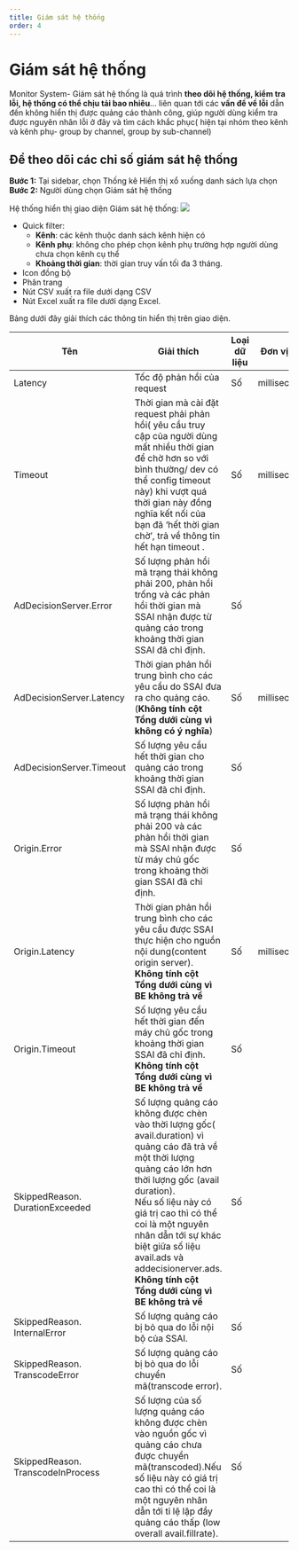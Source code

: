 ```yaml
---
title: Giám sát hệ thống
order: 4
---
```

# Giám sát hệ thống
Monitor System- Giám sát hệ thống là quá trình **theo dõi hệ thống, kiểm tra lỗi, hệ thống có thể chịu tải bao nhiêu**…  liên quan tới các **vấn đề về lỗi** dẫn đến không hiển thị được quảng cáo thành công, giúp người dùng kiểm tra được nguyên nhân lỗi ở đây và tìm cách khắc phục( hiện tại nhóm theo kênh và kênh phụ- group by channel, group by sub-channel)
## Để theo dõi các chỉ số giám sát hệ thống
**Bước 1:** Tại sidebar, chọn Thống kê Hiển thị xổ xuống danh sách lựa chọn **Bước 2:** Người dùng chọn Giám sát hệ thống

Hệ thống hiển thị giao diện Giám sát hệ thống: ![](../image/ui-monitor-system.png)
* Quick filter:
    * **Kênh**: các kênh thuộc danh sách kênh hiện có
    * **Kênh phụ**: không cho phép chọn kênh phụ trường hợp người dùng chưa chọn kênh cụ thể
    * **Khoảng thời gian**: thời gian truy vấn tối đa 3 tháng.
* Icon đồng bộ
* Phân trang
* Nút CSV xuất ra file dưới dạng CSV
* Nút Excel xuất ra file dưới dạng Excel.

Bảng dưới đây giải thích các thông tin hiển thị trên giao diện.

| Tên                               | Giải thích                                                                                                                                                                                                                                                                                                                                                                           | Loại dữ liệu | Đơn vị tính  | Công thức |
| --------------------------------- | ------------------------------------------------------------------------------------------------------------------------------------------------------------------------------------------------------------------------------------------------------------------------------------------------------------------------------------------------------------------------------------ | ------------ | ------------ | --------- |
| Latency                           | Tốc độ phản hồi của request                                                                                                                                                                                                                                                                                                                                                          | Số           | milliseconds | N/A       |
| Timeout                           | Thời gian mà cài đặt request phải phản hồi( yêu cầu truy cập của người dùng mất nhiều thời gian để chờ hơn so với bình thường/  dev có thể config timeout này) khi vượt quá thời gian này đồng nghĩa kết nối của bạn đã ‘hết thời gian chờ’, trả về thông tin hết hạn timeout .                                                                                                      | Số           | milliseconds | N/A       |
| AdDecisionServer.Error            | Số lượng phản hồi mã trạng thái không phải 200, phản hồi trống và các phản hồi thời gian mà SSAI nhận được từ quảng cáo trong khoảng thời gian SSAI đã chỉ định.                                                                                                                                                                                                                     | Số           |              | Count     |
| AdDecisionServer.Latency          | Thời gian phản hồi trung bình cho các yêu cầu do SSAI đưa ra cho quảng cáo.<br />(**Không tính cột Tổng dưới cùng vì không có ý nghĩa**)                                                                                                                                                                                                                                       | Số           | milliseconds | Avg       |
| AdDecisionServer.Timeout          | Số lượng yêu cầu hết thời gian cho quảng cáo trong khoảng thời gian SSAI đã chỉ định.                                                                                                                                                                                                                                                                                                | Số           |              | Count     |
| Origin.Error                      | Số lượng phản hồi mã trạng thái không phải 200 và các phản hồi thời gian mà SSAI nhận được từ máy chủ gốc trong khoảng thời gian SSAI đã chỉ định.                                                                                                                                                                                                                                   | Số           |              | Count     |
| Origin.Latency                    | Thời gian phản hồi trung bình cho các yêu cầu được SSAI thực hiện cho nguồn nội dung(content origin server).<br />**Không tính cột Tổng dưới cùng** **vì BE không trả về**                                                                                                                                                                                                     | Số           | milliseconds | Avg       |
| Origin.Timeout                    | Số lượng yêu cầu hết thời gian đến máy chủ gốc trong khoảng thời gian SSAI đã chỉ định.<br />**Không tính cột Tổng dưới cùng** **vì BE không trả về**                                                                                                                                                                                                                          | Số           |              | Count     |
| SkippedReason. DurationExceeded   | Số lượng quảng cáo không được chèn vào thời lượng gốc( avail.duration) vì quảng cáo đã trả về một thời lượng quảng cáo lớn hơn thời lượng gốc (avail duration). <br />Nếu số liệu này có giá trị cao thì có thể coi là một nguyên nhân dẫn tới sự khác biệt giữa số liệu avail.ads và addecisionerver.ads.<br />**Không tính cột Tổng dưới cùng** **vì BE không trả về** | Số           |              | Count     |
| SkippedReason. InternalError      | Số lượng quảng cáo bị bỏ qua do lỗi nội bộ của SSAI.                                                                                                                                                                                                                                                                                                                                 | Số           |              | Count     |
| SkippedReason. TranscodeError     | Số lượng quảng cáo bị bỏ qua do lỗi chuyển mã(transcode error).                                                                                                                                                                                                                                                                                                                      | Số           |              | Count     |
| SkippedReason. TranscodeInProcess | Số lượng của số lượng quảng cáo không được chèn vào nguồn gốc vì quảng cáo chưa được chuyển mã(transcoded).Nếu số liệu này có giá trị cao thì có thể coi là một nguyên nhân dẫn tới tỉ lệ lập đầy quảng cáo thấp (low overall avail.fillrate).                                                                                                                                       | Số           |              | Count     |





